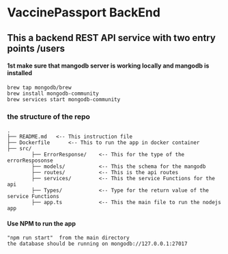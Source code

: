 # VaccinePassport BackEnd

## This a backend REST API service with two entry points /users

#### 1st make sure that mangodb server is working locally and mangodb is installed

    brew tap mongodb/brew
    brew install mongodb-community
    brew services start mongodb-community

### the structure of the repo

    .
    ├── README.md   <-- This instruction file
    ├── Dockerfile      <-- This to run the app in docker container
    ├── src/
            ├── ErrorResponse/    <-- This for the type of the errorResposonse
            ├── models/           <-- This the schema for the mangodb
            ├── routes/           <-- This is the api routes
            ├── services/         <-- This the service Functions for the api
            ├── Types/            <-- Type for the return value of the service Functions
            ├── app.ts            <-- This the main file to run the nodejs app

#### Use NPM to run the app

    "npm run start"  from the main directory
    the database should be running on mongodb://127.0.0.1:27017
